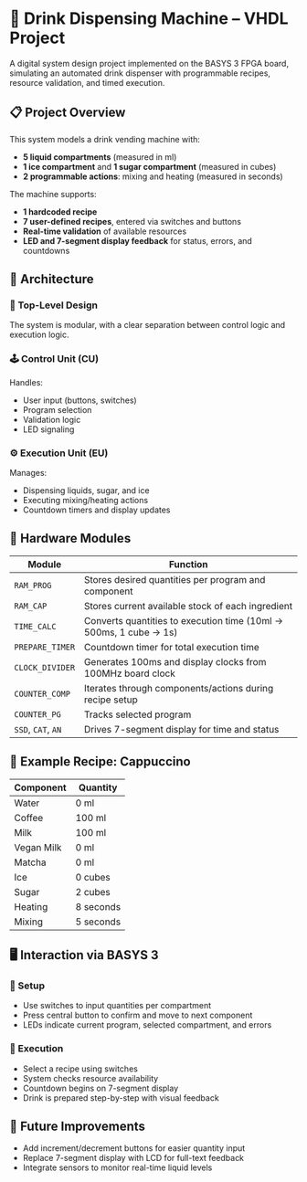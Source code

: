 # 🥤 Drink Dispensing Machine – VHDL Project

A digital system design project implemented on the BASYS 3 FPGA board, simulating an automated drink dispenser with programmable recipes, resource validation, and timed execution.

## 📋 Project Overview

This system models a drink vending machine with:
- **5 liquid compartments** (measured in ml)
- **1 ice compartment** and **1 sugar compartment** (measured in cubes)
- **2 programmable actions**: mixing and heating (measured in seconds)

The machine supports:
- **1 hardcoded recipe**
- **7 user-defined recipes**, entered via switches and buttons
- **Real-time validation** of available resources
- **LED and 7-segment display feedback** for status, errors, and countdowns

## 🧠 Architecture

### 🔲 Top-Level Design
The system is modular, with a clear separation between control logic and execution logic.

### 🕹️ Control Unit (CU)
Handles:
- User input (buttons, switches)
- Program selection
- Validation logic
- LED signaling

### ⚙️ Execution Unit (EU)
Manages:
- Dispensing liquids, sugar, and ice
- Executing mixing/heating actions
- Countdown timers and display updates

## 🧱 Hardware Modules

| Module            | Function                                                                 |
|-------------------|--------------------------------------------------------------------------|
| `RAM_PROG`        | Stores desired quantities per program and component                      |
| `RAM_CAP`         | Stores current available stock of each ingredient                        |
| `TIME_CALC`       | Converts quantities to execution time (10ml → 500ms, 1 cube → 1s)        |
| `PREPARE_TIMER`   | Countdown timer for total execution time                                 |
| `CLOCK_DIVIDER`   | Generates 100ms and display clocks from 100MHz board clock               |
| `COUNTER_COMP`    | Iterates through components/actions during recipe setup                  |
| `COUNTER_PG`      | Tracks selected program                                                  |
| `SSD`, `CAT`, `AN`| Drives 7-segment display for time and status                             |

## 🧪 Example Recipe: Cappuccino

| Component      | Quantity       |
|----------------|----------------|
| Water          | 0 ml           |
| Coffee         | 100 ml         |
| Milk           | 100 ml         |
| Vegan Milk     | 0 ml           |
| Matcha         | 0 ml           |
| Ice            | 0 cubes        |
| Sugar          | 2 cubes        |
| Heating        | 8 seconds      |
| Mixing         | 5 seconds      |

## 🖥️ Interaction via BASYS 3

### 🔧 Setup
- Use switches to input quantities per compartment
- Press central button to confirm and move to next component
- LEDs indicate current program, selected compartment, and errors

### 🧃 Execution
- Select a recipe using switches
- System checks resource availability
- Countdown begins on 7-segment display
- Drink is prepared step-by-step with visual feedback

## 🚀 Future Improvements
- Add increment/decrement buttons for easier quantity input
- Replace 7-segment display with LCD for full-text feedback
- Integrate sensors to monitor real-time liquid levels


